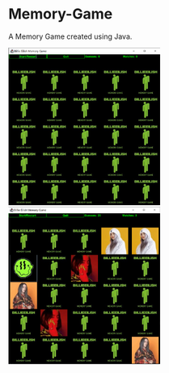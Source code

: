# Memory-Game
A Memory Game created using Java.

<img src="https://github.com/jessiestalter/Memory-Game/blob/main/screenshot/memorygame1.PNG" alt="Memory Game Image 1" width="300"/>

<img src="https://github.com/jessiestalter/Memory-Game/blob/main/screenshot/memorygame2.PNG" alt="Memory Game Image 2" width="300"/>
